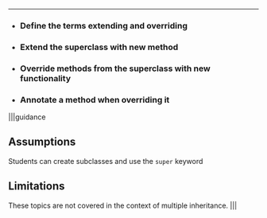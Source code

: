 ----------

* ### Define the terms extending and overriding
* ### Extend the superclass with new method
* ### Override methods from the superclass with new functionality
* ### Annotate a method when overriding it

|||guidance
## Assumptions
Students can create subclasses and use the `super` keyword

## Limitations
These topics are not covered in the context of multiple inheritance.
|||